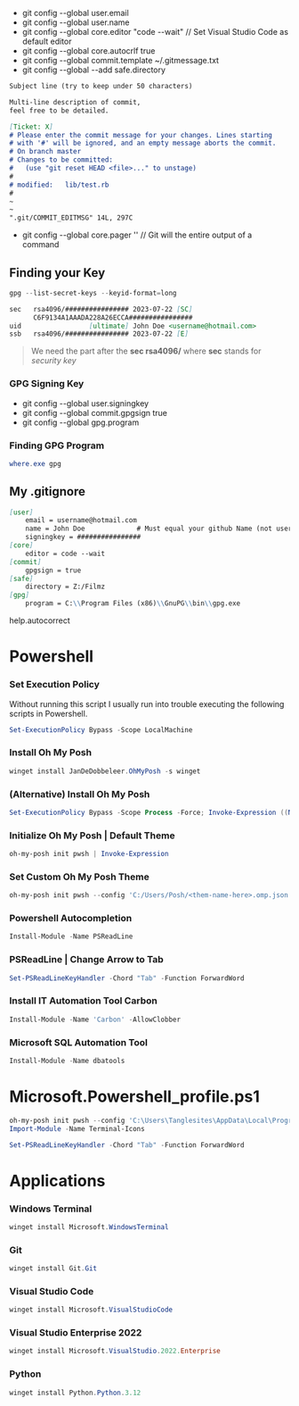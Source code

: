 - git config --global user.email <email>
- git config --global user.name <name>
- git config --global core.editor "code --wait" // Set Visual Studio Code as default editor
- git config --global core.autocrlf true
- git config --global commit.template ~/.gitmessage.txt
- git config --global --add safe.directory <Your Directory>
```markdown
Subject line (try to keep under 50 characters)

Multi-line description of commit,
feel free to be detailed.

[Ticket: X]
# Please enter the commit message for your changes. Lines starting
# with '#' will be ignored, and an empty message aborts the commit.
# On branch master
# Changes to be committed:
#   (use "git reset HEAD <file>..." to unstage)
#
# modified:   lib/test.rb
#
~
~
".git/COMMIT_EDITMSG" 14L, 297C
```

- git config --global core.pager '' // Git will the entire output of a command

## Finding your Key
```powershell
gpg --list-secret-keys --keyid-format=long
```
```markdown
sec   rsa4096/################ 2023-07-22 [SC]
      C6F9134A1AAADA228A26ECCA################
uid                 [ultimate] John Doe <username@hotmail.com>
ssb   rsa4096/################ 2023-07-22 [E]
```
> We need the part after the **sec rsa4096/** where **sec** stands for *security key*

### GPG Signing Key
- git config --global user.signingkey <gpg-key-id>
- git config --global commit.gpgsign true
- git config --global gpg.program <path to gpg.exe>

### Finding GPG Program
```powershell
where.exe gpg
```

## My .gitignore
```markdown
[user]
	email = username@hotmail.com
	name = John Doe             # Must equal your github Name (not username)
	signingkey = ################
[core]
	editor = code --wait
[commit]
	gpgsign = true
[safe]
	directory = Z:/Filmz
[gpg]
	program = C:\\Program Files (x86)\\GnuPG\\bin\\gpg.exe
```

help.autocorrect

# Powershell

### Set Execution Policy
Without running this script I usually run into trouble executing the following scripts in Powershell.
```powershell
Set-ExecutionPolicy Bypass -Scope LocalMachine
```
### Install Oh My Posh
```powershell
winget install JanDeDobbeleer.OhMyPosh -s winget
```

### (Alternative) Install Oh My Posh
```powershell
Set-ExecutionPolicy Bypass -Scope Process -Force; Invoke-Expression ((New-Object System.Net.WebClient).DownloadString('https://ohmyposh.dev/install.ps1'))
```

### Initialize Oh My Posh | Default Theme
```powershell
oh-my-posh init pwsh | Invoke-Expression
```

### Set Custom Oh My Posh Theme
```powershell
oh-my-posh init pwsh --config 'C:/Users/Posh/<them-name-here>.omp.json' | Invoke-Expression
```

### Powershell Autocompletion
```powershell
Install-Module -Name PSReadLine
```

### PSReadLine | Change Arrow to Tab
```powershell
Set-PSReadLineKeyHandler -Chord "Tab" -Function ForwardWord
```

### Install IT Automation Tool **Carbon**
```powershell
Install-Module -Name 'Carbon' -AllowClobber
```

### Microsoft SQL Automation Tool
```powershell
Install-Module -Name dbatools
```

# Microsoft.Powershell_profile.ps1
```powershell
oh-my-posh init pwsh --config 'C:\Users\Tanglesites\AppData\Local\Programs\oh-my-posh\themes\spaceship.omp.json' | Invoke-Expression
Import-Module -Name Terminal-Icons

Set-PSReadLineKeyHandler -Chord "Tab" -Function ForwardWord
```


# Applications

### Windows Terminal
```powershell
winget install Microsoft.WindowsTerminal
```

### Git
```powershell
winget install Git.Git
```

### Visual Studio Code
```powershell
winget install Microsoft.VisualStudioCode
```

### Visual Studio Enterprise 2022
```powershell
winget install Microsoft.VisualStudio.2022.Enterprise
```

### Python
```powershell
winget install Python.Python.3.12
```
